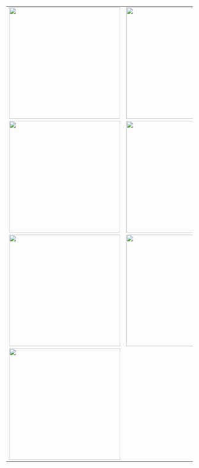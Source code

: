 

<table>
  <tr>
    <td><img src="https://github.com/user-attachments/assets/760a8234-55f4-407f-b7fc-7eaf3ce44e00" width="300"/></td>
    <td><img src="https://github.com/user-attachments/assets/07a1e96c-5de0-420d-8d9c-1bf867c0c38a" width="300"/></td>
  </tr>
  <tr>
    <td><img src="https://github.com/user-attachments/assets/eb9bf30f-9f61-4777-bdd8-403c7ab6f83a" width="300"/></td>
    <td><img src="https://github.com/user-attachments/assets/6f8e3dcb-1a56-4cb7-8bba-8d33629d1be3" width="300"/></td>
  </tr>
  <tr>
    <td><img src="https://github.com/user-attachments/assets/7e4e98ea-2f05-472d-abfd-6b1f34f12d33" width="300"/></td>
    <td><img src="https://github.com/user-attachments/assets/9bd812d3-d596-49c0-ba59-9350337cce2c" width="300"/></td>
  </tr>
  <tr>
    <td><img src="https://github.com/user-attachments/assets/c57f909f-de4c-4f48-a339-57c09e6699a0" width="300"/></td>
  </tr>
</table>
